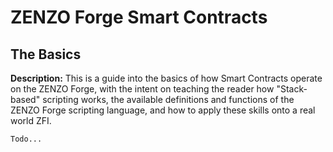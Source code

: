# ZENZO Forge Smart Contracts

## The Basics
**Description:** This is a guide into the basics of how Smart Contracts operate on the ZENZO Forge, with the intent on teaching the reader how "Stack-based" scripting works, the available definitions and functions of the ZENZO Forge scripting language, and how to apply these skills onto a real world ZFI.

```Todo...```